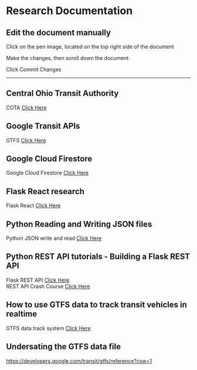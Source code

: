 # Research Documentation

## Edit the document manually
<p>Click on the pen image, located on the top right side of the document</p>
<p>Make the changes, then scroll down the document</p>
<p>Click Commit Changes</p>

---
## Central Ohio Transit Authority

COTA [Click Here](https://www.cota.com/data/)

## Google Transit APIs

GTFS [Click Here](https://developers.google.com/transit/gtfs)


## Google Cloud Firestore

Google Cloud Firestore [Click Here](https://cloud.google.com/community/tutorials/building-flask-api-with-cloud-firestore-and-deploying-to-cloud-run)


## Flask React research

Flask React [Click Here](https://blog.miguelgrinberg.com/post/how-to-create-a-react--flask-project)


## Python Reading and Writing JSON files

Python JSON write and read [Click Here](https://www.geeksforgeeks.org/reading-and-writing-json-to-a-file-in-python/)

## Python REST API tutorials - Building a Flask REST API

Flask REST API [Click Here](https://www.youtube.com/watch?v=GMppyAPbLYk) <br>
REST API Crash Course [Click Here](https://www.youtube.com/watch?v=qbLc5a9jdXo)


## How to use GTFS data to track transit vehicles in realtime

GTFS data track system [Click Here](https://ably.com/blog/gtfs-data-track-transit-vehicles-realtime?utm_source=google-group&utm_medium=sc&utm_campaign=gtfs-tracking-vehicles)

## Undersating the GTFS data file 
https://developers.google.com/transit/gtfs/reference?csw=1




